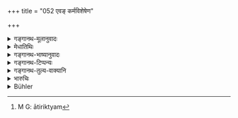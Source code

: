 +++
title = "052 एवङ् कर्मविशेषेण"

+++

<details><summary>गङ्गानथ-मूलानुवादः</summary>

The stealer of gold has disfigured nails; the drinker of wine, black teeth; the slayer of a Brāhmaṇa, consumption; and the violator of his preceptor’s bed, a disfigured skin;—(49) the informer, a foul-smelling nose; the false caluminator, a foul-smelling mouth; the stealer of grains, a deficiency of limbs; and the adulterator, an excess of limbs;—(50) the stealer of food, dyspepsia; the stealer of words, dumbness; the stealer of clothes, leucoderma; and the stealer of horse, lameness.—(51) It is thus that idiots, the dumb, the blind, the deaf and deformed men, despised by righteous men, are born, on account of particular acts.—(52)
</details>

<details><summary>मेधातिथिः</summary>

**क्षयो** नाम रोगो राजयक्ष्मेति वैद्यानां प्रसिद्धस् तेन तद्वान् भवति ब्रह्महत्याविशेषेण । गुरुस्त्रीगामि **दुश्चर्मा** । क्वथितगन्धवाहिन्या नासिकया युक्तः **पिशुनः** । एवं **सूचको** दुर्गन्धवाहास्यः । 

- <u>ननु</u> च सूचकः पिशुन एव ।

- <u>सत्यम्</u> । एकः कल्पयित्वा परदोषान् प्रकाशयति । अन्यस् तु सत्यान् एवाविदितान् इति भेदः । 

- **आतिरैक्यम्**[^६६] अधिकाङ्गाता । **मिश्रको** यो द्रव्याण्य् अद्रव्यैस् तदाभासैः संमर्दयति । यथा कुंकुमं कुसुम्भेनान्यैर् अन्यानि । **आमयावी** यस्य भुक्तम् अन्नं न सम्यक् जीर्यते । **मौक्यं** वाग्वैकल्यं यत्राप्रतिपत्तिमान् अपस्मारी । शिष्टं प्रसिद्धम् । **विकृताकृतयः** । **आकृतिः** संस्थानं विकृतामनोरमा निन्दितैषां कर्मविशेषेणेति । एषां कर्मणां कुम्भीपाकयमयातनास्थानेषु फलं तद् अनुभूतवत ईषच्छेषे तस्मिन् कर्मण्य् उद्रिक्ते च सुकृते ऽदत्तफले फलदानोन्मुखे दुष्कृतस्यासद्भावो ऽतः कर्मावशेषोपपत्तिः ॥ ११.४९–५२ ॥


[^६६]:
     M G: ātiriktyam
</details>

<details><summary>गङ्गानथ-भाष्यानुवादः</summary>

**(verses 11.49-52)**

By killing a Brāhmaṇa one becomes affected by *consumption*—a very
serious disease known among physicians by that name.

One who has intercourse with his preceptor’s wife suffers from
‘disfigured skin.’

The ‘*informer*’ has a nose emitting nauseous smell; and ‘*the false
caluminator has a foul-smelling mouth*.’

“The *caluminator* also is only an *informer*.”

True; but one of them (the former) assumes other people’s defects, while
the other describes only those that really exist;—that is the sole
difference between the two.

‘*Excess of limbs*’—more than the natural number.

‘*Adulterator*’—one who mixes commodities with inferior ones resembling
it, *e.g*., saffron with the *Kusumbha* flower.

‘*Dyspeptic*’—one who cannot digest the food eaten.

^(‘)*Dumbness*’—Incapability of speech; *e.g*., the idiot, the epileptic
and the like.

The rest is well known.

^(‘)*Deformed*.’—Their figure is despicable.

All this is the result of ‘*particular acts*.’ These acts bring about
the said effects instead of making the men sink into hell and suffer
after-death tortures; or even for those who, even though they have
passed through all these latter, have still some remnant left of the
force of their past misdeeds; or for those in whose case the force of
their meritorious deeds being greater, the effects of the evil deeds
have had no occasion to assert themselves. In all such cases there is a
‘residue’ of past acts.—(49-52)
</details>

<details><summary>गङ्गानथ-टिप्पन्यः</summary>

**(verse 11.51)**

‘*Vāgapahārakaḥ*.’—‘Stealer of speech’,—*i.e*., one who learns the Veda
by stealth’ (Govindarāja, Kullūka and Rāghavānanda);—‘a plagiarist’
(Nārāyaṇa).

\[*The additional verse, relating to the ‘stealer of a lamp’ has been
translated by Buhler as part of the text; it has been so accepted by
Rāghavānanda and Rāmacandra, but not by the other commentators. We have
followed the text of Medhātithi here; hence from this verse onward our
verse-numbering will be one less than that in Buhler*\], This additional
verse is quoted in *Smṛtitattva*, (p. 248).
</details>

<details><summary>गङ्गानथ-तुल्य-वाक्यानि</summary>

**(verses 11.48-52)  
**

\[See below.—12.53 *et seq*.\]

See Comparative notes for [Verse
11.43].
</details>

<details><summary>भारुचिः</summary>

यतश् चैतद् एवम् अकृतप्रायस्चित्तान्[आं] नानारूपवैकृत्यम् अनुभूतयातनास्थानदुःखानाम् अपि सतां **कर्मावशेषेण** भवति ॥ ११.५१ ॥
</details>

<details><summary>Bühler</summary>

053	Thus in consequence of a remnant of (the guilt of former) crimes, are born idiots, dumb, blind, deaf, and deformed men, who are (all) despised by the virtuous.
</details>
